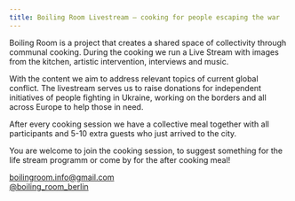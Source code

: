 ```yaml
---
title: Boiling Room Livestream – cooking for people escaping the war
---
```

Boiling Room is a project that creates a shared space of collectivity through communal cooking. During the cooking we run a Live Stream with images from the kitchen, artistic intervention, interviews and music.

With the content we aim to address relevant topics of current global conflict. The livestream serves us to raise donations for independent initiatives of people fighting in Ukraine, working on the borders and all across Europe to help those in need.

After every cooking session we have a collective meal together with all participants and 5-10 extra guests who just arrived to the city. 

You are welcome to join the cooking session, to suggest something for the life stream programm or come by for the after cooking meal!

boilingroom.info@gmail.com
<br>[@boiling_room_berlin](https://www.instagram.com/boiling_room_berlin/)<br>